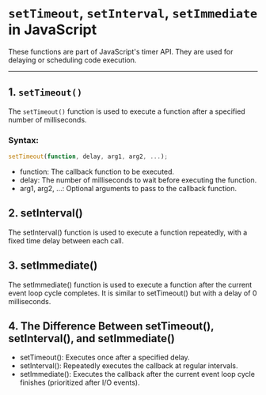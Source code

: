 # `setTimeout`, `setInterval`, `setImmediate` in JavaScript

These functions are part of JavaScript's timer API. They are used for delaying or scheduling code execution.

---

## **1. `setTimeout()`**

The `setTimeout()` function is used to execute a function after a specified number of milliseconds.

### Syntax:

```javascript
setTimeout(function, delay, arg1, arg2, ...);
```

- function: The callback function to be executed.
- delay: The number of milliseconds to wait before executing the function.
- arg1, arg2, ...: Optional arguments to pass to the callback function.

## **2. setInterval()**

The setInterval() function is used to execute a function repeatedly, with a fixed time delay between each call.

## **3. setImmediate()**

The setImmediate() function is used to execute a function after the current event loop cycle completes. It is similar to setTimeout() but with a delay of 0 milliseconds.

## **4. The Difference Between setTimeout(), setInterval(), and setImmediate()**

- setTimeout(): Executes once after a specified delay.
- setInterval(): Repeatedly executes the callback at regular intervals.
- setImmediate(): Executes the callback after the current event loop cycle finishes (prioritized after I/O events).
